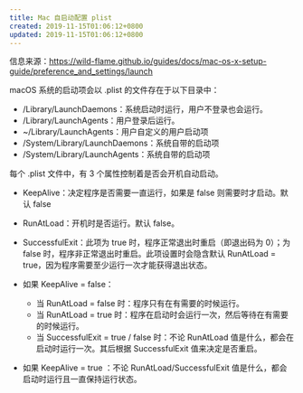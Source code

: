 ```yaml
---
title: Mac 自启动配置 plist
created: 2019-11-15T01:06:12+0800
updated: 2019-11-15T01:06:12+0800
---
```



信息来源：https://wild-flame.github.io/guides/docs/mac-os-x-setup-guide/preference_and_settings/launch

macOS 系统的启动项会以 .plist 的文件存在于以下目录中：

- /Library/LaunchDaemons：系统启动时运行，用户不登录也会运行。
- /Library/LaunchAgents：用户登录后运行。
- ~/Library/LaunchAgents：用户自定义的用户启动项
- /System/Library/LaunchDaemons：系统自带的启动项
- /System/Library/LaunchAgents：系统自带的启动项

每个 .plist 文件中，有 3 个属性控制着是否会开机自动启动。

- KeepAlive：决定程序是否需要一直运行，如果是 false 则需要时才启动。默认 false
- RunAtLoad：开机时是否运行。默认 false。
- SuccessfulExit：此项为 true 时，程序正常退出时重启（即退出码为 0）；为 false 时，程序非正常退出时重启。此项设置时会隐含默认 RunAtLoad = true，因为程序需要至少运行一次才能获得退出状态。

- 如果 KeepAlive = false：
  - 当 RunAtLoad = false 时：程序只有在有需要的时候运行。
  - 当 RunAtLoad = true 时：程序在启动时会运行一次，然后等待在有需要的时候运行。
  - 当 SuccessfulExit = true / false 时：不论 RunAtLoad 值是什么，都会在启动时运行一次。其后根据 SuccessfulExit 值来决定是否重启。
- 如果 KeepAlive = true ：不论 RunAtLoad/SuccessfulExit 值是什么，都会启动时运行且一直保持运行状态。
